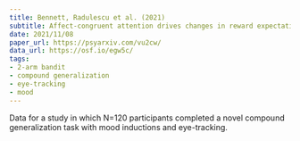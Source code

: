 ```yaml
---
title: Bennett, Radulescu et al. (2021)
subtitle: Affect-congruent attention drives changes in reward expectations
date: 2021/11/08
paper_url: https://psyarxiv.com/vu2cw/
data_url: https://osf.io/egw5c/
tags:
- 2-arm bandit
- compound generalization
- eye-tracking
- mood
---
```


Data for a study in which N=120 participants completed a novel compound generalization task with mood inductions and eye-tracking.

